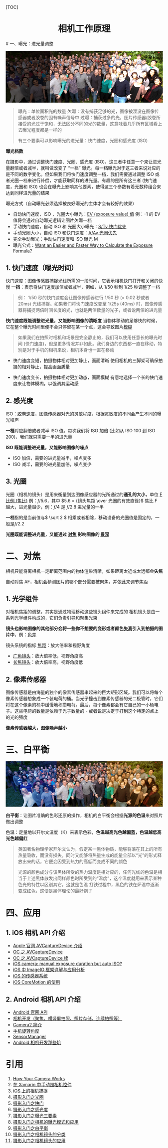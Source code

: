 [TOC]

<h1><center> 相机工作原理</center></h1>
# 一、曝光：进光量调整

![](./images/exposure.png)


> 曝光：单位面积光的数量
> 欠曝：没有捕获足够的光，图像被湮没在图像传感器或者胶卷的固有噪声信号中
> 过曝：捕获过多的光，图片传感器/胶卷所接受的光过于饱和，无法区分不同的光的数量，这意味着几乎所有区域看上去曝光程度都是一样的
>
> 有三个要素可以影响曝光的进光量：快门速度，光圈和感光度 (ISO)

**曝光档数**

在摄影中，通过调整快门速度、光圈、感光度 (ISO)，这三者中任意一个来让进光量翻倍或者减半，就叫做改变了 “一档” 曝光。每一档曝光对于这三者来说对应的是不同的数字变化。但如果我们将快门速度调整一档，我们需要通过调整 ISO 或者光圈一档来进行补偿，才能获取同样的进光量。有趣的是所有这三者 (快门速度，光圈和 ISO) 也会在曝光上影响其他要素，使得这三个参数有着无数种组合来达到同样进光量的结果

曝光方式（自动曝光必须选择被良好曝光的主体才会有较好的效果）

- 自动快门速度，ISO ，光圈大小曝光：[EV (exposure value) 值](http://zh.wikipedia.org/wiki/曝光值)
例：-1 的 EV 值将会通过自动曝光逻辑让图片欠曝一档
- 手动快门速度，自动 ISO 和 光圈大小曝光：[S/Tv 快门优先](http://zh.wikipedia.org/wiki/快门优先)
- 手动光圈大小，自动 ISO 和快门速度：[A/Av 光圈优先](http://zh.wikipedia.org/wiki/光圈优先)
- 完全手动曝光：手动快门速度和 ISO 曝光 M
- 曝光公式：[Want an Easier and Faster Way to Calculate the Exposure Formula?](https://nofilmschool.com/2018/03/want-easier-and-faster-way-calculate-exposure-formula)



## 1. 快门速度（曝光时间）

快门速度：图像传感器捕捉光线所需的一段时间，它表示相机快门打开和关闭的快慢
**一挡**：表示将快门速度加倍或者减半，例如，从 1/50 秒到 1/25 秒调整了一档

> 例： 1/50 秒的快门速度会让图像传感器进行 1/50 秒 (= 0.02 秒或者 20ms) 光线捕捉。如果我们将快门速度改变至 1/25s (40ms) 时，图像传感器将捕捉两倍时间长度的光，也就是两倍数量的光子，或者说两倍的进光量



**快门速度既能调整进光量，又能影响图像的清晰度**
当物体移动的足够快的时候，它在整个曝光时间里便不会只停留在某一个点，这会导致图片[模糊](http://zh.wikipedia.org/wiki/動態模糊)

> 如果我们在拍照时相机和场景是完全静止的，我们可以使用任意长的曝光时间 (快门速度)，但是更多情况并非如此。我们身边的东西都一直在移动，特别是对于手机的相机来说，相机本身也一直在移动

- 快门速度变短，拍摄物体相对更加静止，画面清晰
  使用相机的三脚架可确保拍摄的相对静止，提高画面质量

- 快门速度变长，拍摄物体相对更加动态，画面模糊
  有意地选择一个长的快门速度来让物体模糊，以强调其运动感

  

## 2. 感光度

ISO：[胶卷速度](http://zh.wikipedia.org/wiki/感光度)，图像传感器对光的灵敏程度，根据灵敏度的不同会产生不同的曝光噪声

**一档**对应翻倍或者减半 ISO 值。每次我们将 ISO 加倍 (比如从 ISO 100 到 ISO 200)，我们就只需要一半的进光量

**ISO 既能调整进光量，又能影响图像的噪点**

- ISO 加倍，需要的进光量减半，噪点变多
- ISO 减半，需要的进光量加倍，噪点变少



## 3. 光圈

光圈（相机的镜头）是用来衡量到达图像感应器的光所通过的**通孔的大小**，单位 [F 比例 (焦比)](http://zh.wikipedia.org/wiki/焦比) 
例：$f$/5.6，其中 $5.6 = {镜头焦距 \over 光圈的有效直径}$
焦比 F 越大，进光量越少，例：$f$/4 是 $f$/2.8 进光量的一半

**一档**指的是当前值与$ \sqrt 2 $  相乘或者相除，移动设备的光圈值是固定的，一般是$f$/2.2

**光圈既能调整进光量，又能通过 [对焦](https://objccn.io/issue-21-1/#Focus) 影响图像的 [景深](http://zh.wikipedia.org/wiki/景深)**



# 二、对焦

相机只能将离相机一定距离范围内的物体渲染清晰，如果距离太近或太远都会**失焦**

自动对焦 AF，相机会猜测图片的哪个部分需要被聚焦，并依此来调节焦距



## 1. 光学组件

对相机焦距的调整，其实是通过物理移动这些镜头组件来完成的
相机镜头是由一系列光学组件构成的，它们负责引导和聚集光束

**镜头也影响图像的其他部分会将一些你不想要的变形或者颜色[失真](http://zh.wikipedia.org/wiki/畸變)引入到拍摄的图片中**，例：[色差](http://zh.wikipedia.org/wiki/色差)

镜头系统的指标 [焦距](http://zh.wikipedia.org/wiki/焦距)：放大倍率和视野角度

- [广角镜头](http://zh.wikipedia.org/wiki/广角镜)：放大倍率低，视野角度高
- [长焦镜头](http://en.wikipedia.org/wiki/Long-focus_lens)：放大倍率高，视野角度低



## 2. 像素传感器

图像传感器是由海量的独个的像素传感器串起来的巨大矩形区域。我们可以将每个像素传感器想象成一个装电荷的桶。当光子撞击到像素传感器的光二极管时，它们将在这个像素的桶中缓慢地积攒电荷。最后，每个像素都会有它自己的一小桶电子。这些电荷的数量是依赖于光子数量的 - 或者说是决定于打到这个特定的点上的光的强度

**像素传感器越大，图像噪声越小**



# 三、白平衡

![](./images/white_balance.png)

**白平衡**：让图片准确的色彩还原的操作，相机的白平衡会根据**光源的色温**来对照片做出调整

色温：定量地以开尔文温度（K）来表示色彩，**色温越高光色越偏蓝，色温越低高光色越偏红**

> 英国著名物理学家开尔文认为，假定某一黑体物质，能够将落在其上的所有热量吸收，而没有损失，同时又能够将热量生成的能量全部以“光”的形式释放出来的话，它便会因受到热力的高低而变成不同的颜色
>
> 光源的颜色成分与该黑体所受的热力温度是相对应的，任何光线的色温是相当于上述黑体散发出同样颜色时所受到的“温度”，这个温度就用来表示某种色光的特性以区别其它，这就是色温
> 打铁过程中，黑色的铁在炉温中逐渐变成红色，这便是黑体理论的最好例子



# 四、应用

## 1. iOS 相机 API 介绍

- [Apple 官网 AVCaptureDevice 介绍](https://developer.apple.com/documentation/avfoundation/avcapturedevice?language=objc)
- [OC 之 AVCaptureDevice](https://www.jianshu.com/p/155efb36e041)
- [OC 之 AVCaptureDevice 续](https://www.jianshu.com/p/a9c500d74a4b)
- [iOS camera: manual exposure duration but auto ISO?](https://stackoverflow.com/questions/29819515/ios-camera-manual-exposure-duration-but-auto-iso)
- [iOS 中 ImageIO 框架详解与应用分析](https://www.jianshu.com/p/ab566a9ec174)
- [iOS 的传感器系统](https://yq.aliyun.com/articles/614882)
- [iOS CoreMotion 的使用](https://www.jianshu.com/p/9944c1f17d35)



## 2. Android 相机 API 介绍

- [Android 官网 API](https://developer.android.google.cn/reference/android/hardware/Camera#setDisplayOrientation(int))
- [相机开发（聚焦、横竖屏拍照、照片存储、连续拍照等）](https://blog.csdn.net/itbailei/article/details/38822791)
- [Camera2 简介](https://www.jianshu.com/p/23e8789fbc10)
- [手机旋转角度](https://www.jianshu.com/p/f2cce22280df)
- [SensorManager](https://developer.android.google.cn/reference/android/hardware/SensorManager)
- [Android 相机开发那些坑](https://zhuanlan.zhihu.com/p/20559606)





# 引用

1. [How Your Camera Works](http://www.objc.io/issue-21/how-your-camera-works.html)
2. [在 Xamarin 中手动照相机控件](https://docs.microsoft.com/zh-cn/xamarin/ios/user-interface/controls/intro-to-manual-camera-controls)
3. [iOS 上的相机捕捉](https://objccn.io/issue-21-3/)
4. [摄影入门之光圈](https://zhuanlan.zhihu.com/p/24076867)
5. [摄影入门之快门](https://zhuanlan.zhihu.com/p/25375932)
6. [摄影入门之感光度](https://zhuanlan.zhihu.com/p/25588177)
7. [摄影入门之曝光三要素](https://zhuanlan.zhihu.com/p/26309412)
8. [摄影入门之相机的曝光模式和应用](https://zhuanlan.zhihu.com/p/28972811)
9. [摄影入门之白平衡](https://zhuanlan.zhihu.com/p/26899270)
10. [摄影入门之相机镜头的分类](https://zhuanlan.zhihu.com/p/28613397)
11. [摄影入门之相机镜头的应用](https://zhuanlan.zhihu.com/p/28941021)




